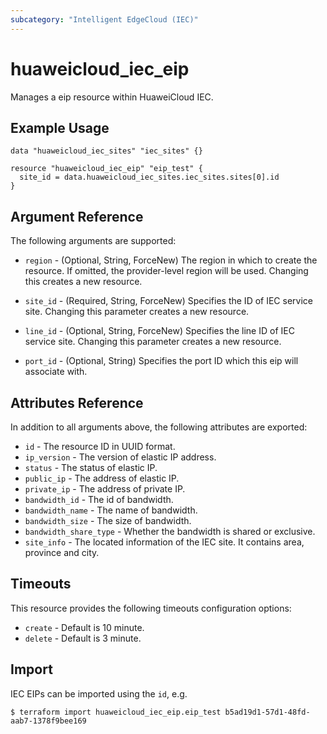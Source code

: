 ```yaml
---
subcategory: "Intelligent EdgeCloud (IEC)"
---
```


# huaweicloud_iec_eip

Manages a eip resource within HuaweiCloud IEC.

## Example Usage

```hcl
data "huaweicloud_iec_sites" "iec_sites" {}

resource "huaweicloud_iec_eip" "eip_test" {
  site_id = data.huaweicloud_iec_sites.iec_sites.sites[0].id
}
```

## Argument Reference

The following arguments are supported:

* `region` - (Optional, String, ForceNew) The region in which to create the resource. If omitted, the
  provider-level region will be used. Changing this creates a new resource.

* `site_id` - (Required, String, ForceNew) Specifies the ID of IEC service site. Changing this parameter creates a new
  resource.

* `line_id` - (Optional, String, ForceNew) Specifies the line ID of IEC service site.
  Changing this parameter creates a new resource.

* `port_id` - (Optional, String) Specifies the port ID which this eip will associate with.

## Attributes Reference

In addition to all arguments above, the following attributes are exported:

* `id` - The resource ID in UUID format.
* `ip_version` - The version of elastic IP address.
* `status` - The status of elastic IP.
* `public_ip` - The address of elastic IP.
* `private_ip` - The address of private IP.
* `bandwidth_id` - The id of bandwidth.
* `bandwidth_name` - The name of bandwidth.
* `bandwidth_size` - The size of bandwidth.
* `bandwidth_share_type` - Whether the bandwidth is shared or exclusive.
* `site_info` - The located information of the IEC site. It contains area, province and city.

## Timeouts

This resource provides the following timeouts configuration options:

* `create` - Default is 10 minute.
* `delete` - Default is 3 minute.

## Import

IEC EIPs can be imported using the `id`, e.g.

```
$ terraform import huaweicloud_iec_eip.eip_test b5ad19d1-57d1-48fd-aab7-1378f9bee169
```
